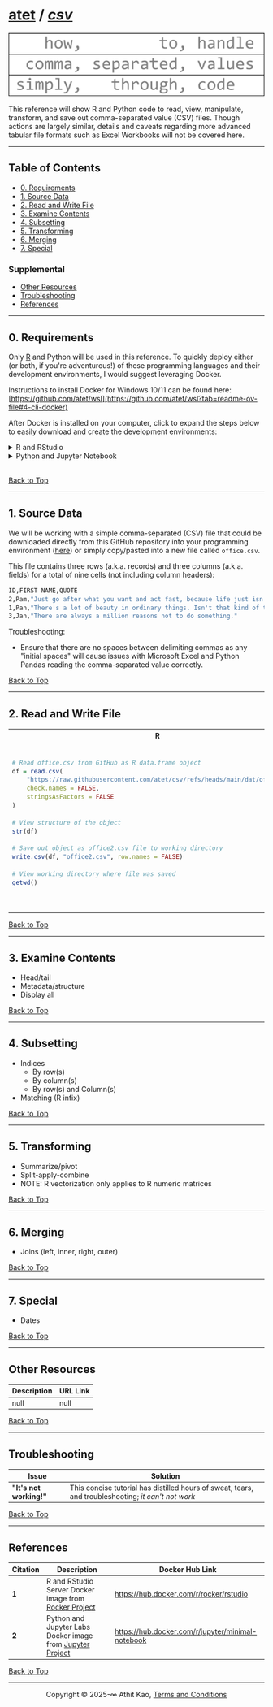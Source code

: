 # [atet](https://github.com/atet) / [**_csv_**](https://github.com/atet/csv/blob/main/README.md#atet--csv)

[![.img/logo_csv.png](.img/logo_csv.png)](#nolink)

This reference will show R and Python code to read, view, manipulate, transform, and save out comma-separated value (CSV) files. Though actions are largely similar, details and caveats regarding more advanced tabular file formats such as Excel Workbooks will not be covered here.

----------------------------------------------------------------------------

## Table of Contents

* [0. Requirements](#0-requirements)
* [1. Source Data](#1-source-data)
* [2. Read and Write File](#2-read-and-write-file)
* [3. Examine Contents](#3-examine-contents)
* [4. Subsetting](#4-subsetting)
* [5. Transforming](#5-transforming)
* [6. Merging](#6-merging)
* [7. Special](#7-special)

### Supplemental

* [Other Resources](#other-resources)
* [Troubleshooting](#troubleshooting)
* [References](#references)

----------------------------------------------------------------------------

## 0. Requirements

Only [R](https://www.r-project.org/about.html) and Python will be used in this reference. To quickly deploy either (or both, if you're adventurous!) of these programming languages and their development environments, I would suggest leveraging Docker.

Instructions to install Docker for Windows 10/11 can be found here: [https://github.com/atet/wsl](https://github.com/atet/wsl?tab=readme-ov-file#4-cli-docker)

After Docker is installed on your computer, click to expand the steps below to easily download and create the development environments:

<details>
<summary><a>R and RStudio</a></summary>

</br>

In your WSL terminal, download the `rocker/rstudio`<sup>1</sup> Docker image (~700 MB) and start the container:

```bash
$ docker pull rocker/rstudio:4.4.2
$ docker run -dit -p 8787:8787 --name rstudio -e PASSWORD=rstudio rocker/rstudio:4.4.2
```

In a web browser, visit http://localhost:8787 and log into RStudio using the username `rstudio` and password `rstudio`.

</details>
<details>
<summary><a>Python and Jupyter Notebook</a></summary>

</br>

In your WSL terminal, download the `jupyter/minimal-notebook`<sup>2</sup> Docker image (~450 MB) and start the container:

```bash
$ docker pull jupyter/minimal-notebook:x86_64-ubuntu-22.04
$ docker run -dit -p 8888:8888 --name jupyter -e JUPYTER_TOKEN=jupyter jupyter/minimal-notebook:x86_64-ubuntu-22.04
```

In a web browser, visit http://localhost:8888 and log into Jupyter using the token `jupyter`.

</details>

</br>

[Back to Top](#table-of-contents)

----------------------------------------------------------------------------

## 1. Source Data

We will be working with a simple comma-separated (CSV) file that could be downloaded directly from this GitHub repository into your programming environment ([here](https://raw.githubusercontent.com/atet/csv/refs/heads/main/dat/office.csv)) or simply copy/pasted into a new file called `office.csv`.

This file contains three rows (a.k.a. records) and three columns (a.k.a. fields) for a total of nine cells (not including column headers):

```bash
ID,FIRST NAME,QUOTE
2,Pam,"Just go after what you want and act fast, because life just isn't that long."
1,Pan,"There's a lot of beauty in ordinary things. Isn't that kind of the point?"
3,Jan,"There are always a million reasons not to do something."
```

Troubleshooting:
- Ensure that there are no spaces between delimiting commas as any "initial spaces" will cause issues with Microsoft Excel and Python Pandas reading the comma-separated value correctly.

[Back to Top](#table-of-contents)

----------------------------------------------------------------------------

## 2. Read and Write File

<table cellpadding="0" cellspacing="0" width="100%" border="0">
<tr>
<th>R</th>
<th>Python</th>
</tr>
<tr>
<td width="50%">

```r
# Read office.csv from GitHub as R data.frame object
df = read.csv(
    "https://raw.githubusercontent.com/atet/csv/refs/heads/main/dat/office.csv",
    check.names = FALSE,
    stringsAsFactors = FALSE
)

# View structure of the object
str(df)

# Save out object as office2.csv file to working directory
write.csv(df, "office2.csv", row.names = FALSE)

# View working directory where file was saved
getwd()



```

</td>
<td width="50%">

```python
# Install Pandas package and import packages
import os
os.system("pip install pandas")
import pandas as pd

# Read office.csv from GitHub as Pandas DataFrame object
df = pd.read_csv(
    "https://raw.githubusercontent.com/atet/csv/refs/heads/main/dat/office.csv"
)

# View structure of the object
df.dtypes

# Save out object as office2.csv file to working directory
df.to_csv("office2.csv", index=False)

# View working directory where file was saved
os.getcwd()
```

</td>
</tr>
</table>

[Back to Top](#table-of-contents)

----------------------------------------------------------------------------

## 3. Examine Contents

- Head/tail
- Metadata/structure
- Display all

[Back to Top](#table-of-contents)

----------------------------------------------------------------------------

## 4. Subsetting

- Indices
   - By row(s)
   - By column(s)
   - By row(s) and Column(s)
- Matching (R infix)

[Back to Top](#table-of-contents)

----------------------------------------------------------------------------

## 5. Transforming

- Summarize/pivot
- Split-apply-combine
- NOTE: R vectorization only applies to R numeric matrices

[Back to Top](#table-of-contents)

----------------------------------------------------------------------------

## 6. Merging

- Joins (left, inner, right, outer)

[Back to Top](#table-of-contents)

----------------------------------------------------------------------------

## 7. Special

- Dates

[Back to Top](#table-of-contents)

----------------------------------------------------------------------------
## Other Resources

**Description** | **URL Link**
--- | ---
null | null

[Back to Top](#table-of-contents)

----------------------------------------------------------------------------

## Troubleshooting

Issue | Solution
--- | ---
**"It's not working!"** | This concise tutorial has distilled hours of sweat, tears, and troubleshooting; _it can't not work_

[Back to Top](#table-of-contents)

----------------------------------------------------------------------------

## References

Citation | Description | Docker Hub Link
--- | --- | ---
**1** | R and RStudio Server Docker image from [Rocker Project](https://rocker-project.org/) | https://hub.docker.com/r/rocker/rstudio
**2** | Python and Jupyter Labs Docker image from [Jupyter Project](https://jupyter.org/) | https://hub.docker.com/r/jupyter/minimal-notebook

[Back to Top](#table-of-contents)

----------------------------------------------------------------------------

<p align="center">Copyright © 2025-∞ Athit Kao, <a href="http://www.athitkao.com/tos.html" target="_blank">Terms and Conditions</a></p>